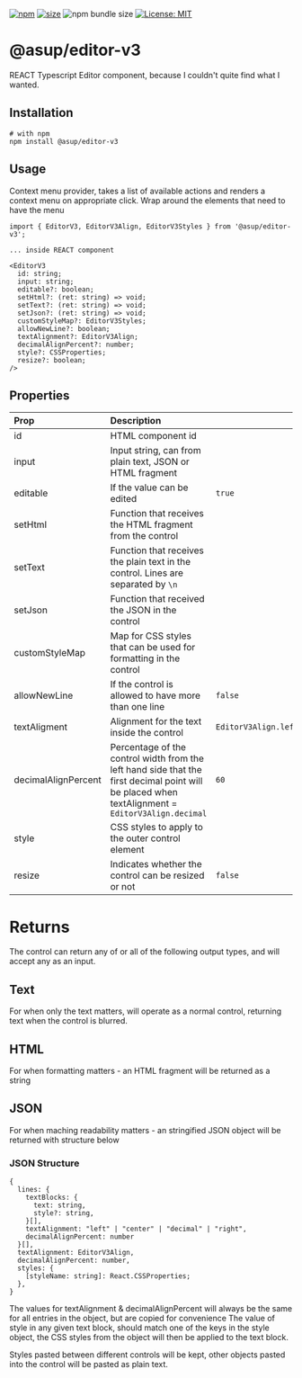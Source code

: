 [npm]: https://img.shields.io/npm/v/@asup/editor-v3
[npm-url]: https://www.npmjs.com/package/@asup/editor-v3
[size]: https://packagephobia.now.sh/badge?p=@asup/editor-v3
[size-url]: https://packagephobia.now.sh/result?p=@asup/editor-v3

[![npm][npm]][npm-url]
[![size][size]][size-url]
![npm bundle size](https://img.shields.io/bundlephobia/min/@asup/editor-v3)
[![License: MIT](https://img.shields.io/badge/License-MIT-yellow.svg)](https://raw.githubusercontent.com/PaulDThomas/editor-v3/master/LICENCE)

# @asup/editor-v3

REACT Typescript Editor component, because I couldn't quite find what I wanted.

## Installation

```
# with npm
npm install @asup/editor-v3
```

## Usage

Context menu provider, takes a list of available actions and renders a context menu on appropriate click.
Wrap around the elements that need to have the menu

```
import { EditorV3, EditorV3Align, EditorV3Styles } from '@asup/editor-v3';

... inside REACT component

<EditorV3
  id: string;
  input: string;
  editable?: boolean;
  setHtml?: (ret: string) => void;
  setText?: (ret: string) => void;
  setJson?: (ret: string) => void;
  customStyleMap?: EditorV3Styles;
  allowNewLine?: boolean;
  textAlignment?: EditorV3Align;
  decimalAlignPercent?: number;
  style?: CSSProperties;
  resize?: boolean;
/>
```

## Properties

| Prop                | Description                                                                                                                                      |                      |
| :------------------ | :----------------------------------------------------------------------------------------------------------------------------------------------- | -------------------- |
| id                  | HTML component id                                                                                                                                |                      |
| input               | Input string, can from plain text, JSON or HTML fragment                                                                                         |                      |
| editable            | If the value can be edited                                                                                                                       | `true`               |
| setHtml             | Function that receives the HTML fragment from the control                                                                                        |                      |
| setText             | Function that receives the plain text in the control. Lines are separated by `\n`                                                                |                      |
| setJson             | Function that received the JSON in the control                                                                                                   |                      |
| customStyleMap      | Map for CSS styles that can be used for formatting in the control                                                                                |                      |
| allowNewLine        | If the control is allowed to have more than one line                                                                                             | `false`              |
| textAligment        | Alignment for the text inside the control                                                                                                        | `EditorV3Align.left` |
| decimalAlignPercent | Percentage of the control width from the left hand side that the first decimal point will be placed when textAlignment = `EditorV3Align.decimal` | `60`                 |
| style               | CSS styles to apply to the outer control element                                                                                                 |                      |
| resize              | Indicates whether the control can be resized or not                                                                                              | `false`              |

# Returns

The control can return any of or all of the following output types, and will accept any as an input.

## Text

For when only the text matters, will operate as a normal control, returning text when the control is blurred.

## HTML

For when formatting matters - an HTML fragment will be returned as a string

## JSON

For when maching readability matters - an stringified JSON object will be returned with structure below

### JSON Structure

```
{
  lines: {
    textBlocks: {
      text: string,
      style?: string,
    }[],
    textAlignment: "left" | "center" | "decimal" | "right",
    decimalAlignPercent: number
  }[],
  textAlignment: EditorV3Align,
  decimalAlignPercent: number,
  styles: {
    [styleName: string]: React.CSSProperties;
  },
}
```

The values for textAlignment & decimalAlignPercent will always be the same for all entries in the object, but are copied for convenience
The value of style in any given text block, should match one of the keys in the style object, the CSS styles from the object will then be applied to the text block.

Styles pasted between different controls will be kept, other objects pasted into the control will be pasted as plain text.
